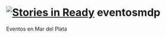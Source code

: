 [![Stories in Ready](https://badge.waffle.io/cookiequartet/eventosmdp.png?label=ready&title=Ready)](https://waffle.io/cookiequartet/eventosmdp)
eventosmdp
==========

Eventos en Mar del Plata

